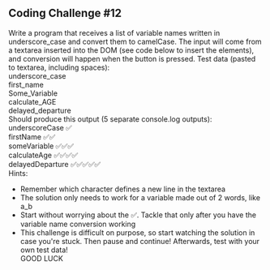 ## Coding Challenge #12

Write a program that receives a list of variable names written in underscore_case
and convert them to camelCase.
The input will come from a textarea inserted into the DOM (see code below to
insert the elements), and conversion will happen when the button is pressed.
Test data (pasted to textarea, including spaces): \
underscore_case\
first_name\
Some_Variable\
calculate_AGE\
delayed_departure \
Should produce this output (5 separate console.log outputs): \
underscoreCase ✅ \
firstName ✅✅ \
someVariable ✅✅✅ \
calculateAge ✅✅✅✅ \
delayedDeparture ✅✅✅✅✅ \
Hints:

- Remember which character defines a new line in the textarea
- The solution only needs to work for a variable made out of 2 words, like a_b
- Start without worrying about the ✅. Tackle that only after you have the variable
  name conversion working
- This challenge is difficult on purpose, so start watching the solution in case
  you're stuck. Then pause and continue!
  Afterwards, test with your own test data! \
  GOOD LUCK
